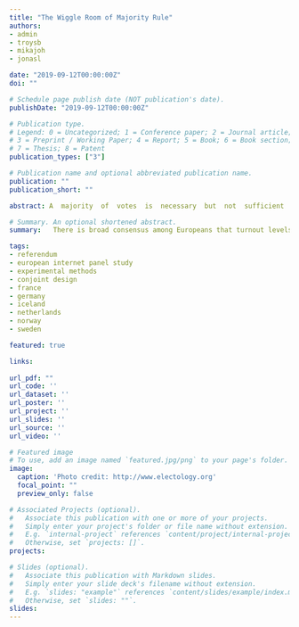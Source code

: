 ```yaml
---
title: "The Wiggle Room of Majority Rule"
authors:
- admin
- troysb
- mikajoh
- jonasl

date: "2019-09-12T00:00:00Z"
doi: ""

# Schedule page publish date (NOT publication's date).
publishDate: "2019-09-12T00:00:00Z"

# Publication type.
# Legend: 0 = Uncategorized; 1 = Conference paper; 2 = Journal article;
# 3 = Preprint / Working Paper; 4 = Report; 5 = Book; 6 = Book section;
# 7 = Thesis; 8 = Patent
publication_types: ["3"]

# Publication name and optional abbreviated publication name.
publication: ""
publication_short: ""

abstract: A  majority  of  votes  is  necessary  but  not  sufficient  for  legitimate  collective  decisions.   Rather, the legitimacy of majority rule procedures are bounded by the perceptual biases of citizens, both warranted and unwarranted, in ways that systematically deviates from an absolute view of majority rule.  In this article, we explore these bounds and its real-world implications by running a series of survey experiments with EU membership referendums as a case of majority rule.  The experiments are embedded in representative surveys in six European countries (N= 17,956).  We find,  first, that there are two dimensions of majority. The margin of votes in favor and the level of the turnout. Different combinations of vote margin and turnout has different levels of acceptability, conditional on  the  context  of  the  referendum.   Second,  we  find  a status  quo  bias, where it  takes  more  to  accept unwanted change than unwanted status quo.

# Summary. An optional shortened abstract.
summary:   There is broad consensus among Europeans that turnout levels and majority size matter for the legitimacy of a referendum. We further identify that citizens find it easier to accept an outcome that maintains the status quo situation.

tags:
- referendum
- european internet panel study
- experimental methods
- conjoint design
- france
- germany
- iceland
- netherlands
- norway
- sweden

featured: true

links:
 
url_pdf: ""
url_code: ''
url_dataset: ''
url_poster: ''
url_project: ''
url_slides: ''
url_source: ''
url_video: ''

# Featured image
# To use, add an image named `featured.jpg/png` to your page's folder. 
image:
  caption: 'Photo credit: http://www.electology.org'
  focal_point: ""
  preview_only: false

# Associated Projects (optional).
#   Associate this publication with one or more of your projects.
#   Simply enter your project's folder or file name without extension.
#   E.g. `internal-project` references `content/project/internal-project/index.md`.
#   Otherwise, set `projects: []`.
projects:

# Slides (optional).
#   Associate this publication with Markdown slides.
#   Simply enter your slide deck's filename without extension.
#   E.g. `slides: "example"` references `content/slides/example/index.md`.
#   Otherwise, set `slides: ""`.
slides: 
---
```


